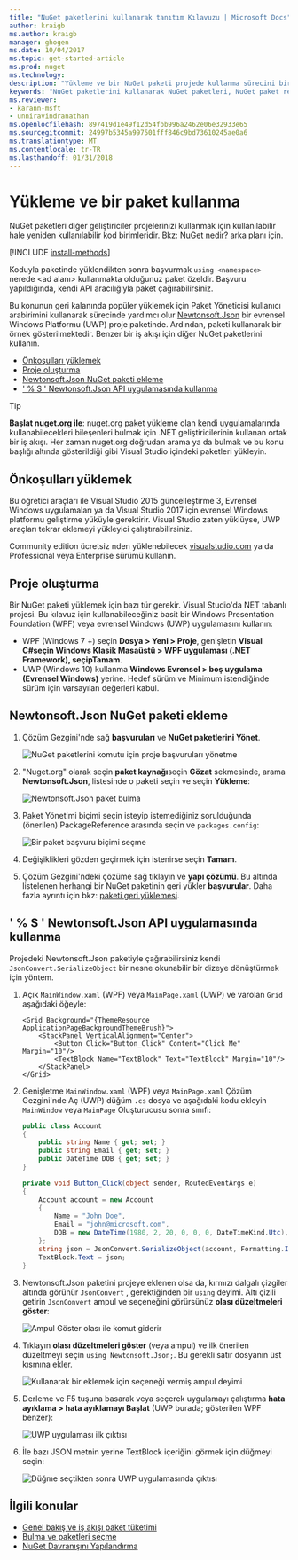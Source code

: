 ```yaml
---
title: "NuGet paketlerini kullanarak tanıtım Kılavuzu | Microsoft Docs"
author: kraigb
ms.author: kraigb
manager: ghogen
ms.date: 10/04/2017
ms.topic: get-started-article
ms.prod: nuget
ms.technology: 
description: "Yükleme ve bir NuGet paketi projede kullanma sürecini bir gözden geçirme öğretici."
keywords: "NuGet paketlerini kullanarak NuGet paketleri, NuGet paket referanslarını yükleme NuGet, NuGet paketi tüketim yükleyin"
ms.reviewer:
- karann-msft
- unniravindranathan
ms.openlocfilehash: 897419d1e49f12d54fbb996a2462e06e32933e65
ms.sourcegitcommit: 24997b5345a997501fff846c9bd73610245ae0a6
ms.translationtype: MT
ms.contentlocale: tr-TR
ms.lasthandoff: 01/31/2018
---
```

# <a name="install-and-use-a-package"></a>Yükleme ve bir paket kullanma

NuGet paketleri diğer geliştiriciler projelerinizi kullanmak için kullanılabilir hale yeniden kullanılabilir kod birimleridir. Bkz: [NuGet nedir?](../What-is-NuGet.md) arka planı için.

[!INCLUDE [install-methods](../includes/install-methods.md)]

Koduyla paketinde yüklendikten sonra başvurmak `using <namespace>` nerede \<ad alanı\> kullanmakta olduğunuz paket özeldir. Başvuru yapıldığında, kendi API aracılığıyla paket çağırabilirsiniz.

Bu konunun geri kalanında popüler yüklemek için Paket Yöneticisi kullanıcı arabirimini kullanarak sürecinde yardımcı olur [Newtonsoft.Json](https://www.nuget.org/packages/Newtonsoft.Json/) bir evrensel Windows Platformu (UWP) proje paketinde. Ardından, paketi kullanarak bir örnek gösterilmektedir. Benzer bir iş akışı için diğer NuGet paketlerini kullanın.

- [Önkoşulları yüklemek](#install-pre-requisites)
- [Proje oluşturma](#create-a-project)
- [Newtonsoft.Json NuGet paketi ekleme](#add-the-newtonsoftjson-nuget-package)
- [' % S ' Newtonsoft.Json API uygulamasında kullanma](#use-the-newtonsoftjson-api-in-the-app)

> [!Tip]
> **Başlat nuget.org ile**: nuget.org paket yükleme olan kendi uygulamalarında kullanabilecekleri bileşenleri bulmak için .NET geliştiricilerinin kullanan ortak bir iş akışı. Her zaman nuget.org doğrudan arama ya da bulmak ve bu konu başlığı altında gösterildiği gibi Visual Studio içindeki paketleri yükleyin.

## <a name="install-pre-requisites"></a>Önkoşulları yüklemek

Bu öğretici araçları ile Visual Studio 2015 güncelleştirme 3, Evrensel Windows uygulamaları ya da Visual Studio 2017 için evrensel Windows platformu geliştirme yüküyle gerektirir. Visual Studio zaten yüklüyse, UWP araçları tekrar eklemeyi yükleyici çalıştırabilirsiniz.

Community edition ücretsiz nden yüklenebilecek [visualstudio.com](https://www.visualstudio.com/) ya da Professional veya Enterprise sürümü kullanın. 

## <a name="create-a-project"></a>Proje oluşturma

Bir NuGet paketi yüklemek için bazı tür gerekir. Visual Studio'da NET tabanlı projesi. Bu kılavuz için kullanabileceğiniz basit bir Windows Presentation Foundation (WPF) veya evrensel Windows (UWP) uygulamasını kullanın:

- WPF (Windows 7 +) seçin **Dosya > Yeni > Proje**, genişletin **Visual C#**seçin **Windows Klasik Masaüstü > WPF uygulaması (.NET Framework)**, seçip**Tamam**.
- UWP (Windows 10) kullanma **Windows Evrensel > boş uygulama (Evrensel Windows)** yerine. Hedef sürüm ve Minimum istendiğinde sürüm için varsayılan değerleri kabul.

## <a name="add-the-newtonsoftjson-nuget-package"></a>Newtonsoft.Json NuGet paketi ekleme

1. Çözüm Gezgini'nde sağ **başvuruları** ve **NuGet paketlerini Yönet**.

    ![NuGet paketlerini komutu için proje başvuruları yönetme](media/QS_Use-02-ManageNuGetPackages.png)

1. "Nuget.org" olarak seçin **paket kaynağı**seçin **Gözat** sekmesinde, arama **Newtonsoft.Json**, listesinde o paketi seçin ve seçin  **Yükleme**:

    ![Newtonsoft.Json paket bulma](media/QS_Use-03-NewtonsoftJson.png)

1. Paket Yönetimi biçimi seçin isteyip istemediğiniz sorulduğunda (önerilen) PackageReference arasında seçin ve `packages.config`:

    ![Bir paket başvuru biçimi seçme](media/QS_Use-03b-SelectFormat.png)

1. Değişiklikleri gözden geçirmek için istenirse seçin **Tamam**.

1. Çözüm Gezgini'ndeki çözüme sağ tıklayın ve **yapı çözümü**. Bu altında listelenen herhangi bir NuGet paketinin geri yükler **başvurular**. Daha fazla ayrıntı için bkz: [paketi geri yüklemesi](../consume-packages/package-restore.md).

## <a name="use-the-newtonsoftjson-api-in-the-app"></a>' % S ' Newtonsoft.Json API uygulamasında kullanma

Projedeki Newtonsoft.Json paketiyle çağırabilirsiniz kendi `JsonConvert.SerializeObject` bir nesne okunabilir bir dizeye dönüştürmek için yöntem.

1. Açık `MainWindow.xaml` (WPF) veya `MainPage.xaml` (UWP) ve varolan `Grid` aşağıdaki öğeyle:

    ```xaml
    <Grid Background="{ThemeResource ApplicationPageBackgroundThemeBrush}">
        <StackPanel VerticalAlignment="Center">
            <Button Click="Button_Click" Content="Click Me" Margin="10"/>
            <TextBlock Name="TextBlock" Text="TextBlock" Margin="10"/>
        </StackPanel>
    </Grid>
    ```

1. Genişletme `MainWindow.xaml` (WPF) veya `MainPage.xaml` Çözüm Gezgini'nde Aç (UWP) düğüm `.cs` dosya ve aşağıdaki kodu ekleyin `MainWindow` veya `MainPage` Oluşturucusu sonra sınıfı:

    ```cs
    public class Account
    {
        public string Name { get; set; }
        public string Email { get; set; }
        public DateTime DOB { get; set; }
    }

    private void Button_Click(object sender, RoutedEventArgs e)
    {
        Account account = new Account
        {
            Name = "John Doe",
            Email = "john@microsoft.com",
            DOB = new DateTime(1980, 2, 20, 0, 0, 0, DateTimeKind.Utc),
        };
        string json = JsonConvert.SerializeObject(account, Formatting.Indented);
        TextBlock.Text = json;
    }
    ```

1. Newtonsoft.Json paketini projeye eklenen olsa da, kırmızı dalgalı çizgiler altında görünür `JsonConvert` , gerektiğinden bir `using` deyimi. Altı çizili getirin `JsonConvert` ampul ve seçeneğini görürsünüz **olası düzeltmeleri göster**:

    ![Ampul Göster olası ile komut giderir](media/QS_Use-04-ShowPotentialFixes.png)


1. Tıklayın **olası düzeltmeleri göster** (veya ampul) ve ilk önerilen düzeltmeyi seçin `using Newtonsoft.Json;`. Bu gerekli satır dosyanın üst kısmına ekler.

    ![Kullanarak bir eklemek için seçeneği vermiş ampul deyimi](media/QS_Use-05-AddUsing.png)

1. Derleme ve F5 tuşuna basarak veya seçerek uygulamayı çalıştırma **hata ayıklama > hata ayıklamayı Başlat** (UWP burada; gösterilen WPF benzer):

    ![UWP uygulaması ilk çıktısı](media/QS_Use-06-AppStart.png)

1. İle bazı JSON metnin yerine TextBlock içeriğini görmek için düğmeyi seçin:

    ![Düğme seçtikten sonra UWP uygulamasında çıktısı](media/QS_Use-07-AppEnd.png)

## <a name="related-topics"></a>İlgili konular

- [Genel bakış ve iş akışı paket tüketimi](../consume-packages/overview-and-workflow.md)
- [Bulma ve paketleri seçme](../consume-packages/finding-and-choosing-packages.md)
- [NuGet Davranışını Yapılandırma](../consume-packages/configuring-nuget-behavior.md)
